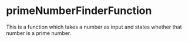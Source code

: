 # primeNumberFinderFunction
This is a function which takes a number as input and states whether that number is a prime number.
